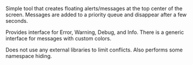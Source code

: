 Simple tool that creates floating alerts/messages at the top center of the screen.  Messages are added to a priority queue and disappear after a few seconds.

Provides interface for Error, Warning, Debug, and Info.  There is a generic interface for messages with custom colors.

Does not use any external libraries to limit conflicts.  Also performs some namespace hiding.